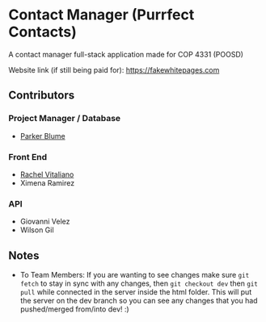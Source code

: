 # Contact Manager (Purrfect Contacts)

A contact manager full-stack application made for COP 4331 (POOSD)

Website link (if still being paid for): https://fakewhitepages.com

## Contributors
### Project Manager / Database
- [Parker Blume](https://github.com/parkerblume)
### Front End
- [Rachel Vitaliano](https://github.com/rachelv026)
- Ximena Ramirez
### API
- Giovanni Velez
- Wilson Gil

## Notes
- To Team Members: If you are wanting to see changes make sure `git fetch` to stay in sync with any changes, then `git checkout dev` then `git pull` while connected in the server inside the html folder. This will put the server on the dev branch so you can see any changes that you had pushed/merged from/into dev! :)
